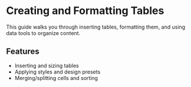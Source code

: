 # Creating and Formatting Tables

This guide walks you through inserting tables, formatting them, and using data tools to organize content.

## Features
- Inserting and sizing tables
- Applying styles and design presets
- Merging/splitting cells and sorting